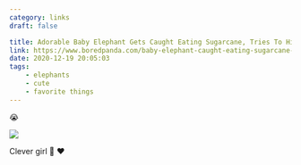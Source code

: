 ```yaml
---
category: links
draft: false

title: Adorable Baby Elephant Gets Caught Eating Sugarcane, Tries To Hide Behind A Narrow Light Pole
link: https://www.boredpanda.com/baby-elephant-caught-eating-sugarcane-hides-behind-pole
date: 2020-12-19 20:05:03
tags:
    - elephants
    - cute
    - favorite things
---
```


😭

![](/misc/b/baby-elephant-light-pole.jpg)

Clever girl 🐘 ♥️
